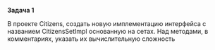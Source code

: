 **Задача 1**

В проекте Citizens, создать новую имплементацию интерфейса с названием CitizensSetImpl основанную на сетах. Над методами, в комментариях, указать их вычислительную сложность <br/>